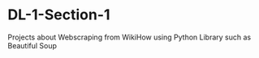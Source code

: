 # DL-1-Section-1
Projects about Webscraping from WikiHow using Python Library such as Beautiful Soup
